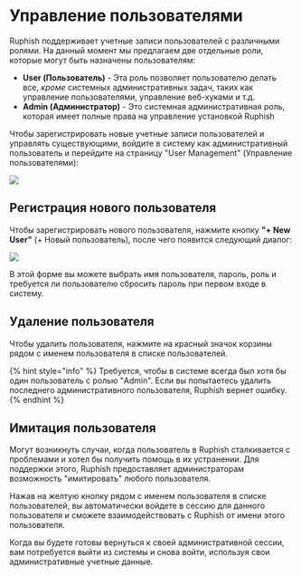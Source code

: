 # Управление пользователями

Ruphish поддерживает учетные записи пользователей с различными ролями. На данный момент мы предлагаем две отдельные роли, которые могут быть назначены пользователям:

* **User (Пользователь)** - Эта роль позволяет пользователю делать все, _кроме_ системных административных задач, таких как управление пользователями, управление веб-хуками и т.д.
* **Admin (Администратор)** - Это системная административная роль, которая имеет полные права на управление установкой Ruphish

Чтобы зарегистрировать новые учетные записи пользователей и управлять существующими, войдите в систему как административный пользователь и перейдите на страницу "User Management" (Управление пользователями):

![](../.gitbook/assets/screen-shot-2020-06-30-at-7.59.44-pm.png)

## Регистрация нового пользователя

Чтобы зарегистрировать нового пользователя, нажмите кнопку **"+ New User"** (+ Новый пользователь), после чего появится следующий диалог:

![](../.gitbook/assets/screen-shot-2020-06-30-at-8.03.16-pm.png)

В этой форме вы можете выбрать имя пользователя, пароль, роль и требуется ли пользователю сбросить пароль при первом входе в систему.

## Удаление пользователя

Чтобы удалить пользователя, нажмите на красный значок корзины рядом с именем пользователя в списке пользователей.

{% hint style="info" %}
Требуется, чтобы в системе всегда был хотя бы один пользователь с ролью "Admin". Если вы попытаетесь удалить последнего административного пользователя, Ruphish вернет ошибку.
{% endhint %}

## Имитация пользователя

Могут возникнуть случаи, когда пользователь в Ruphish сталкивается с проблемами и хотел бы получить помощь в их устранении. Для поддержки этого, Ruphish предоставляет администраторам возможность "имитировать" любого пользователя.

Нажав на желтую кнопку рядом с именем пользователя в списке пользователей, вы автоматически войдете в сессию для данного пользователя и сможете взаимодействовать с Ruphish от имени этого пользователя.

Когда вы будете готовы вернуться к своей административной сессии, вам потребуется выйти из системы и снова войти, используя свои административные учетные данные.

